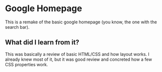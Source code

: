 # Google Homepage

This is a remake of the basic google homepage (you know, the one with the search bar). 

## What did I learn from it? 

This was basically a review of basic HTML/CSS and how layout works. I already knew most of it, but it was good review and concreted how a few CSS properties work. 